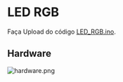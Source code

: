 # LED RGB
Faça Upload do código [LED_RGB.ino](https://github.com/ArthurLCastro/modulos-arduino/blob/master/LED%20RGB/LED_RGB/LED_RGB.ino).
## Hardware
![hardware.png](https://github.com/ArthurLCastro/modulos-arduino/blob/master/LED%20RGB/hardware.png)

